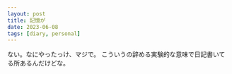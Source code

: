 ```yaml
---
layout: post
title: 記憶が
date: 2023-06-08
tags: [diary, personal]
---
```

ない。なにやったっけ、マジで。
こういうの辞める実験的な意味で日記書いてる所あるんだけどな。